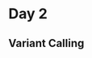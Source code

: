 # Day 2

## Variant Calling

<style>
.center {
  margin: auto;
  width: 100%;
  height: 500%;
}
</style>

<object data="../assets/Variant_Calling_04_05_2022.pdf" class = "center"></object>
